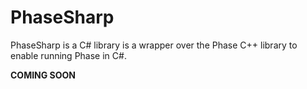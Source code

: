 # PhaseSharp
PhaseSharp is a C# library is a wrapper over the Phase C++ library to enable running Phase in C#.

**COMING SOON**